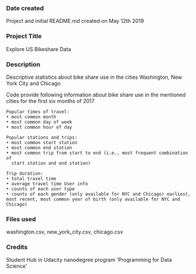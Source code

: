 ### Date created
Project and initial README.md created on May 12th 2019

### Project Title
Explore US Bikeshare Data

### Description
Descriptive statistics about bike share use in the cities Washington,
New York City and Chicago

Code provide following information about bike share use in the mentioned cities
for the first six months of 2017

    Popular times of travel:
    • most common month
    • most common day of week
    • most common hour of day

    Popular stations and trips:
    • most common start station
    • most common end station
    • most common trip from start to end (i.e., most frequent combination of
      start station and end station)

    Trip duration:
    • total travel time
    • average travel time User info
    • counts of each user type
    • counts of each gender (only available for NYC and Chicago) earliest,
    most recent, most common year of birth (only available for NYC and Chicago)


### Files used
washington.csv, new_york_city.csv, chicago.csv


### Credits
Student Hub in Udacity nanodegree program 'Programming for Data Science'
